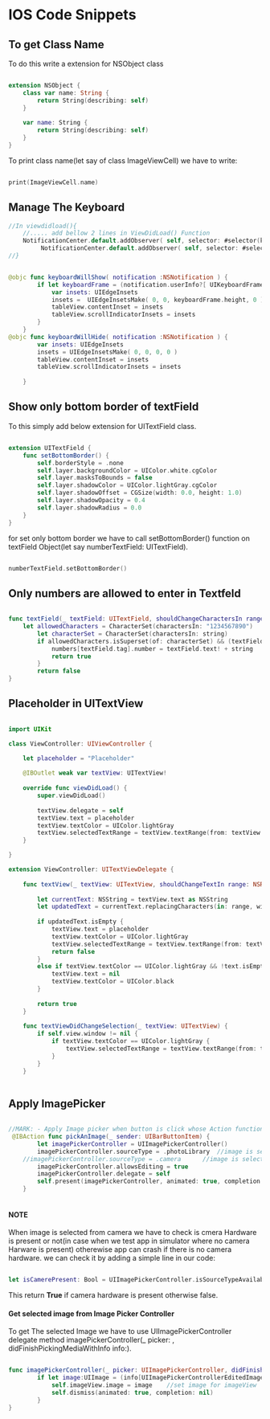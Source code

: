 # IOS Code Snippets
## To get Class Name 
To do this write a extension for NSObject class
```swift

extension NSObject {
    class var name: String {
        return String(describing: self)
    }
    
    var name: String {
        return String(describing: self)
    }
}

```
To print class name(let say of class ImageViewCell) we have to write:
```swift

print(ImageViewCell.name)

```

## Manage The Keyboard

```swift
//In viewdidload(){
	//..... add bellow 2 lines in ViewDidLoad() Function 
	NotificationCenter.default.addObserver( self, selector: #selector(keyboardWillShow), name: NSNotification.Name.UIKeyboardWillShow, object: nil)
         NotificationCenter.default.addObserver( self, selector: #selector(keyboardWillHide), name: NSNotification.Name.UIKeyboardWillHide, object: nil)
//}


@objc func keyboardWillShow( notification :NSNotification ) {
        if let keyboardFrame = (notification.userInfo?[ UIKeyboardFrameEndUserInfoKey ] as? NSValue)?.cgRectValue {
            var insets: UIEdgeInsets
            insets =  UIEdgeInsetsMake( 0, 0, keyboardFrame.height, 0 )
            tableView.contentInset = insets
            tableView.scrollIndicatorInsets = insets
        }
    }
@objc func keyboardWillHide( notification :NSNotification ) {
        var insets: UIEdgeInsets
        insets = UIEdgeInsetsMake( 0, 0, 0, 0 )
        tableView.contentInset = insets
        tableView.scrollIndicatorInsets = insets
        
    }

```
## Show only bottom border of textField
To this simply add below extension for UITextField class.

```swift

extension UITextField {
    func setBottomBorder() {
        self.borderStyle = .none
        self.layer.backgroundColor = UIColor.white.cgColor
        self.layer.masksToBounds = false
        self.layer.shadowColor = UIColor.lightGray.cgColor
        self.layer.shadowOffset = CGSize(width: 0.0, height: 1.0)
        self.layer.shadowOpacity = 0.4
        self.layer.shadowRadius = 0.0
    }
}

```
for set only bottom border we have to call setBottomBorder() function on textField Object(let say numberTextField: UITextField).
```swift

numberTextField.setBottomBorder()

```

## Only numbers are allowed to enter in Textfeld

```swift

func textField(_ textField: UITextField, shouldChangeCharactersIn range: NSRange, replacementString string: String) -> Bool {
	let allowedCharacters = CharacterSet(charactersIn: "1234567890")
        let characterSet = CharacterSet(charactersIn: string)
        if allowedCharacters.isSuperset(of: characterSet) && (textField.text!.count < 10){
            numbers[textField.tag].number = textField.text! + string
            return true
        }
        return false
}

```

## Placeholder in UITextView
```swift

import UIKit

class ViewController: UIViewController {

	let placeholder = "Placeholder"
	
	@IBOutlet weak var textView: UITextView!
	
	override func viewDidLoad() {
		super.viewDidLoad()
		
		textView.delegate = self
		textView.text = placeholder
		textView.textColor = UIColor.lightGray
		textView.selectedTextRange = textView.textRange(from: textView.beginningOfDocument, to: textView.beginningOfDocument)
	}

}

extension ViewController: UITextViewDelegate {
	
	func textView(_ textView: UITextView, shouldChangeTextIn range: NSRange, replacementText text: String) -> Bool {
		
		let currentText: NSString = textView.text as NSString
		let updatedText = currentText.replacingCharacters(in: range, with:text)
		
		if updatedText.isEmpty {
			textView.text = placeholder
			textView.textColor = UIColor.lightGray
			textView.selectedTextRange = textView.textRange(from: textView.beginningOfDocument, to: textView.beginningOfDocument)
			return false
		}
		else if textView.textColor == UIColor.lightGray && !text.isEmpty {
			textView.text = nil
			textView.textColor = UIColor.black
		}
		
		return true
	}
	
	func textViewDidChangeSelection(_ textView: UITextView) {
		if self.view.window != nil {
			if textView.textColor == UIColor.lightGray {
				textView.selectedTextRange = textView.textRange(from: textView.beginningOfDocument, to: textView.beginningOfDocument)
			}
		}
	}
	

```
## Apply ImagePicker

```swift

//MARK: - Apply Image picker when button is click whose Action function is pickAnImage(_ Sender:) 
 @IBAction func pickAnImage(_ sender: UIBarButtonItem) {
        let imagePickerController = UIImagePickerController()
        imagePickerController.sourceType = .photoLibrary  //image is selected from gallary
	//imagePickerController.sourceType = .camera      //image is selected from camera
        imagePickerController.allowsEditing = true
        imagePickerController.delegate = self
        self.present(imagePickerController, animated: true, completion: nil)
    }
   
```
#### NOTE
When image is selected from camera we have to check is cmera Hardware is present or not(in case when we test app in simulator where no camera Harware is present) otherewise app can crash if there is no camera hardware.
we can check it by adding a simple line in our code:
```swift

let isCamerePresent: Bool = UIImagePickerController.isSourceTypeAvailable(.camera)

```
This return **True** if camera hardware is present otherwise false.

#### Get selected image from Image Picker Controller 
To get The selected Image we have to use UIImagePickerController delegate method imagePickerController(_ picker: , didFinishPickingMediaWithInfo info:).
```swift

func imagePickerController(_ picker: UIImagePickerController, didFinishPickingMediaWithInfo info: [String : Any]) {
        if let image:UIImage = (info[UIImagePickerControllerEditedImage] as? UIImage){
            self.imageView.image = image	//set image for imageView
            self.dismiss(animated: true, completion: nil)
        }
}

```
